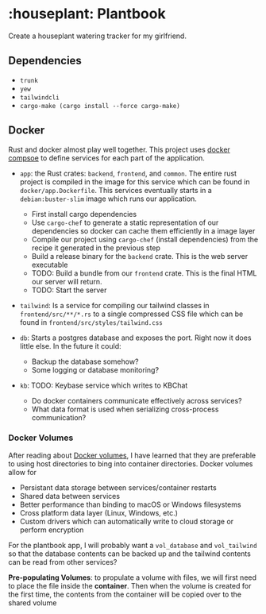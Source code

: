 # :houseplant: Plantbook

Create a houseplant watering tracker for my girlfriend.

## Dependencies

* `trunk`
* `yew`
* `tailwindcli`
* `cargo-make (cargo install --force cargo-make)`

## Docker

Rust and docker almost play well together. This project uses [docker compsoe]() 
to define services for each part of the application.

- `app`: the Rust crates: `backend`, `frontend`, and `common`. The entire rust
  project is compiled in the image for this service which can be found in
  `docker/app.Dockerfile`. This services eventually starts in a
  `debian:buster-slim` image which runs our application.
    - First install cargo dependencies
    - Use `cargo-chef` to generate a static representation of our dependencies
      so docker can cache them efficiently in a image layer
    - Compile our project using `cargo-chef` (install dependencies) from the
      recipe it generated in the previous step
    - Build a release binary for the `backend` crate. This is the web server
      executable
    - TODO: Build a bundle from our `frontend` crate. This is the final HTML
      our server will return.
    - TODO: Start the server

- `tailwind`: Is a service for compiling our tailwind classes in
  `frontend/src/**/*.rs` to a single compressed CSS file which can be found in
  `frontend/src/styles/tailwind.css`

- `db`: Starts a postgres database and exposes the port. Right now it does
  little else. In the future it could:
  - Backup the database somehow?
  - Some logging or database monitoring?

- `kb`: TODO: Keybase service which writes to KBChat
  - Do docker containers communicate effectively across services?
  - What data format is used when serializing cross-process communication?

### Docker Volumes

After reading about [Docker volumes](), I have learned that they are preferable
to using host directories to bing into container directories. Docker volumes allow for

* Persistant data storage between services/container restarts 
* Shared data between services
* Better performance than binding to macOS or Windows filesystems
* Cross platform data layer (Linux, Windows, etc.)
* Custom drivers which can automatically write to cloud storage or perform encryption

For the plantbook app, I will probably want a `vol_database` and `vol_tailwind`
so that the database contents can be backed up and the tailwind contents can be
read from other services?

**Pre-populating Volumes**: to propulate a volume with files, we will first need to place the file
inside the **container**. Then when the volume is created for the first time,
the contents from the container will be copied over to the shared volume

